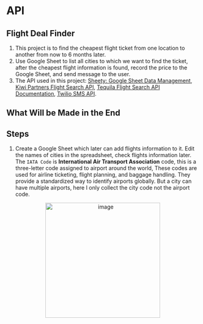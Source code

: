 # API

## Flight Deal Finder

1. This project is to find the cheapest flight ticket from one location to another from now to 6 months later.
2. Use Google Sheet to list all cities to which we want to find the ticket, after the cheapest flight information is found, record the price to the Google Sheet, and send message to the user.
3. The API used in this project: [Sheety: Google Sheet Data Management](https://sheety.co/), [Kiwi Partners Flight Search API](https://partners.kiwi.com/), [Tequila Flight Search API Documentation](https://tequila.kiwi.com/portal/docs/tequila_api), [Twilio SMS API](https://www.twilio.com/docs/sms).

## What Will be Made in the End


## Steps

1. Create a Google Sheet which later can add flights information to it. Edit the names of cities in the spreadsheet, check flights information later. The `IATA Code` is **International Air Transport Association** code, this is a three-letter code assigned to airport around the world, These codes are used for airline ticketing, flight planning, and baggage handling. They provide a standardized way to identify airports globally. But a city can have multiple airports, here I only collect the city code not the airport code.

<div align=center>
<img width="300" alt="image" src="https://github.com/ShiyuFan0820/CSLearningNote/assets/149340606/84595241-60a6-4050-9391-7dfa215cf0c9">
</div>
